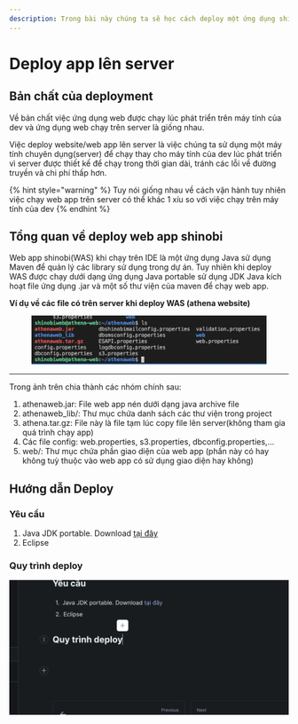```yaml
---
description: Trong bài này chúng ta sẽ học cách deploy một ứng dụng shinobi lên server
---
```


# Deploy app lên server

## Bản chất của deployment

Về bản chất việc ứng dụng web được chạy lúc phát triển trên máy tính của dev và ứng dụng web chạy trên server là giống nhau.

Việc deploy website/web app lên server là việc chúng ta sử dụng một máy tính chuyên dụng(server) để chạy thay cho máy tính của dev lúc phát triển vì server được thiết kế để chạy trong thời gian dài, tránh các lỗi về đường truyền và chi phí thấp hơn.

{% hint style="warning" %}
Tuy nói giống nhau về cách vận hành tuy nhiên việc  chạy web app trên server có thể khác 1 xíu so với việc chạy trên máy tính của dev
{% endhint %}

## Tổng quan về deploy web app shinobi

Web app shinobi(WAS) khi chạy trên IDE là một ứng dụng Java sử dụng Maven để quản lý các library sử dụng trong dự án. Tuy nhiên khi deploy WAS được chạy dưới dạng ứng dụng Java portable sử dụng JDK Java kích hoạt file ứng dụng .jar và một số thư viện của maven để chạy web app.

**Ví dụ về các file có trên server khi deploy WAS (athena website)**

<figure><img src="../../.gitbook/assets/image (4).png" alt=""><figcaption></figcaption></figure>

****

Trong ảnh trên chia thành các nhóm chính sau:

1. athenaweb.jar: File web app nén dưới dạng java archive file
2. athenaweb\_lib/: Thư mục chứa danh sách các thư viện trong project
3. athena.tar.gz: File này là file tạm lúc copy file lên server(không tham gia quá trình chạy app)
4. Các file config: web.properties, s3.properties, dbconfig.properties,...
5. web/: Thư mục chứa phần giao diện của web app (phần này có hay không tuỳ thuộc vào web app có sử dụng giao diện hay không)

## Hướng dẫn Deploy

### Yêu cầu

1. Java JDK portable. Download [tại đây](https://drive.google.com/file/d/14THaCJBWqbnYYSiNORPwF0vlE1dNUXBS/view?usp=sharing)
2. Eclipse&#x20;

### Quy trình deploy





![](../../.gitbook/assets/image.png)





